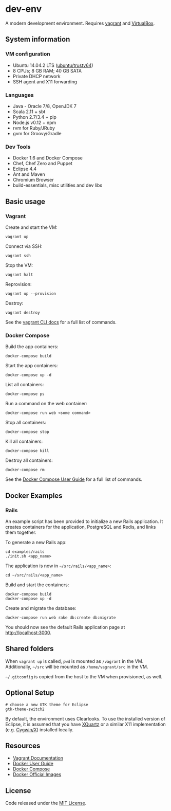 # dev-env

A  modern development environment. Requires [vagrant](http://www.vagrantup.com/downloads.html) and [VirtualBox](https://www.virtualbox.org/wiki/Downloads).

## System information

### VM configuration

  * Ubuntu 14.04.2 LTS ([ubuntu/trusty64](https://atlas.hashicorp.com/ubuntu/boxes/trusty64))
  * 8 CPUs; 8 GB RAM; 40 GB SATA
  * Private DHCP network
  * SSH agent and X11 forwarding

### Languages

  * Java - Oracle 7/8, OpenJDK 7
  * Scala 2.11 + sbt
  * Python 2.7/3.4 + pip
  * Node.js v0.12 + npm
  * rvm for Ruby/JRuby
  * gvm for Groovy/Gradle

### Dev Tools

  * Docker 1.6 and Docker Compose
  * Chef, Chef Zero and Puppet
  * Eclipse 4.4
  * Ant and Maven
  * Chromium Browser
  * build-essentials, misc utilities and dev libs

## Basic usage

### Vagrant

Create and start the VM:

    vagrant up

Connect via SSH:

    vagrant ssh

Stop the VM:

    vagrant halt

Reprovision:

    vagrant up --provision

Destroy:

    vagrant destroy

See the [vagrant CLI docs](https://docs.vagrantup.com/v2/cli/index.html) for a full list of commands.

### Docker Compose

Build the app containers:

    docker-compose build

Start the app containers:

    docker-compose up -d

List all containers:

    docker-compose ps

Run a command on the web container:

    docker-compose run web <some command>

Stop all containers:

    docker-compose stop

Kill all containers:

    docker-compose kill

Destroy all containers:

    docker-compose rm

See the [Docker Compose User Guide](https://docs.docker.com/compose/) for a full list of commands.

## Docker Examples

### Rails

An example script has been provided to initialize a new Rails application. It creates containers for the application, PostgreSQL and Redis, and links them together.

To generate a new Rails app:

    cd examples/rails
    ./init.sh <app_name>

The application is now in `~/src/rails/<app_name>`:

    cd ~/src/rails/<app_name>

Build and start the containers:

    docker-compose build
    docker-compose up -d

Create and migrate the database:

    docker-compose run web rake db:create db:migrate

You should now see the default Rails application page at [http://localhost:3000](http://localhost:3000).

## Shared folders

When `vagrant up` is called, `pwd` is mounted as `/vagrant` in the VM. Additionally, `~/src` will be mounted as `/home/vagrant/src` in the VM.

`~/.gitconfig` is copied from the host to the VM when provisioned, as well.

## Optional Setup

    # choose a new GTK theme for Eclipse
    gtk-theme-switch2

By default, the environment uses Clearlooks. To use the installed version of Eclipse, it is assumed that you have [XQuartz](http://xquartz.macosforge.org/landing/) or a similar X11 implementation (e.g. [Cygwin/X](http://en.wikipedia.org/wiki/Cygwin/X)) installed locally.

## Resources

  * [Vagrant Documentation](https://docs.vagrantup.com/v2/)
  * [Docker User Guide](https://docs.docker.com/userguide/)
  * [Docker Compose](https://docs.docker.com/compose/)
  * [Docker Official Images](https://github.com/docker-library/official-images)

## License

Code released under the [MIT License](LICENSE).